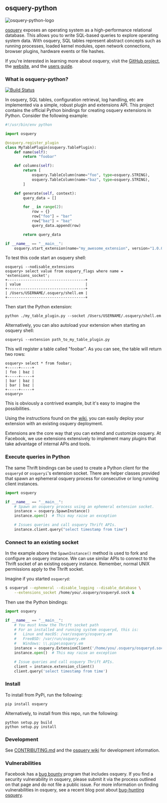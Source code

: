 ## osquery-python

![osquery-python-logo](https://i.imgur.com/9Vy2GFx.png)

[osquery](https://github.com/facebook/osquery) exposes an operating system as a high-performance relational database. This allows you to write SQL-based queries to explore operating system data. With osquery, SQL tables represent abstract concepts such as running processes, loaded kernel modules, open network connections, browser plugins, hardware events or file hashes.

If you're interested in learning more about osquery, visit the [GitHub project](https://github.com/facebook/osquery), the [website](https://osquery.io), and the [users guide](https://osquery.readthedocs.org/).

### What is osquery-python?

[![Build Status](https://travis-ci.org/osquery/osquery-python.svg?branch=master)](https://travis-ci.org/osquery/osquery-python)

In osquery, SQL tables, configuration retrieval, log handling, etc are implemented via a simple, robust plugin and extensions API. This project contains the official Python bindings for creating osquery extensions in Python. Consider the following example:

```python
#!/usr/bin/env python

import osquery

@osquery.register_plugin
class MyTablePlugin(osquery.TablePlugin):
    def name(self):
        return "foobar"

    def columns(self):
        return [
            osquery.TableColumn(name="foo", type=osquery.STRING),
            osquery.TableColumn(name="baz", type=osquery.STRING),
        ]

    def generate(self, context):
        query_data = []

        for _ in range(2):
            row = {}
            row["foo"] = "bar"
            row["baz"] = "baz"
            query_data.append(row)

        return query_data

if __name__ == "__main__":
    osquery.start_extension(name="my_awesome_extension", version="1.0.0")
```

To test this code start an osquery shell:

```
osqueryi --nodisable_extensions
osquery> select value from osquery_flags where name = 'extensions_socket';
+-----------------------------------+
| value                             |
+-----------------------------------+
| /Users/USERNAME/.osquery/shell.em |
+-----------------------------------+
```

Then start the Python extension:

```
python ./my_table_plugin.py --socket /Users/USERNAME/.osquery/shell.em
```

Alternatively, you can also autoload your extension when starting an osquery shell:

```
osqueryi --extension path_to_my_table_plugin.py
```

This will register a table called "foobar". As you can see, the table will return two rows:

```
osquery> select * from foobar;
+-----+-----+
| foo | baz |
+-----+-----+
| bar | baz |
| bar | baz |
+-----+-----+
osquery>
```

This is obviously a contrived example, but it's easy to imagine the possibilities.

Using the instructions found on the [wiki](https://osquery.readthedocs.org/en/latest/development/osquery-sdk/), you can easily deploy your extension with an existing osquery deployment.

Extensions are the core way that you can extend and customize osquery. At Facebook, we use extensions extensively to implement many plugins that take advantage of internal APIs and tools.

### Execute queries in Python

The same Thrift bindings can be used to create a Python client for the `osqueryd` or `osqueryi`'s extension socket. There are helper classes provided that spawn an ephemeral osquery process for consecutive or long running client instances.

```python
import osquery

if __name__ == "__main__":
    # Spawn an osquery process using an ephemeral extension socket.
    instance = osquery.SpawnInstance()
    instance.open()  # This may raise an exception

    # Issues queries and call osquery Thrift APIs.
    instance.client.query("select timestamp from time")
```

### Connect to an existing socket

In the example above the `SpawnInstance()` method is used to fork and configure an osquery instance. We can use similar APIs to connect to the Thrift socket of an existing osquery instance. Remember, normal UNIX permissions apply to the Thrift socket.

Imagine if you started `osqueryd`:
```sh
$ osqueryd --ephemeral --disable_logging --disable_database \
    --extensions_socket /home/you/.osquery/osqueryd.sock &
```

Then use the Python bindings:
```python
import osquery

if __name__ == "__main__":
    # You must know the Thrift socket path
    # For an installed and running system osqueryd, this is:
    #   Linux and macOS: /var/osquery/osquery.em
    #   FreeBSD: /var/run/osquery.em
    #   Windows: \\.pipe\osquery.em
    instance = osquery.ExtensionClient('/home/you/.osquery/osqueryd.sock')
    instance.open()  # This may raise an exception

    # Issue queries and call osquery Thrift APIs.
    client = instance.extension_client()
    client.query('select timestamp from time')
```

### Install

To install from PyPi, run the following:

```
pip install osquery
```

Alternatively, to install from this repo, run the following:

```
python setup.py build
python setup.py install
```


### Development

See [CONTRIBUTING.md](https://github.com/osquery/osquery-python/blob/master/CONTRIBUTING.md) and the [osquery wiki](https://osquery.readthedocs.org) for development information.

### Vulnerabilities

Facebook has a [bug bounty](https://www.facebook.com/whitehat/) program that includes osquery. If you find a security vulnerability in osquery, please submit it via the process outlined on that page and do not file a public issue. For more information on finding vulnerabilities in osquery, see a recent blog post about [bug-hunting osquery](https://www.facebook.com/notes/facebook-bug-bounty/bug-hunting-osquery/954850014529225).
